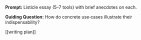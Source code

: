 
**Prompt:** Listicle essay (5–7 tools) with brief anecdotes on each.

**Guiding Question:** How do concrete use‑cases illustrate their indispensability?

[[writing plan]]
